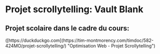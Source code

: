 <h1>Projet scrollytelling: Vault Blank</h1>
<h2>Projet scolaire dans le cadre du cours:</h2>
<p>([https://duckduckgo.com](https://tim-montmorency.com/timdoc/582-424MO/projet-scrollytelling/) "Optimisation Web - Projet Scrollytelling")</p>
